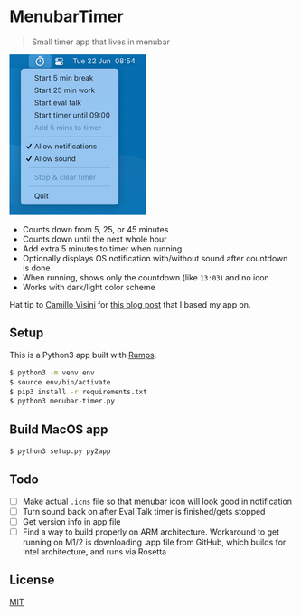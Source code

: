# MenubarTimer

> Small timer app that lives in menubar

![](screenshot.png)

- Counts down from 5, 25, or 45 minutes
- Counts down until the next whole hour
- Add extra 5 minutes to timer when running
- Optionally displays OS notification with/without sound after countdown is done
- When running, shows only the countdown (like `13:03`) and no icon
- Works with dark/light color scheme

Hat tip to [Camillo Visini](https://github.com/visini) for [this blog post](https://camillovisini.com/article/create-macos-menu-bar-app-pomodoro/) that I based my app on.

## Setup

This is a Python3 app built with [Rumps](https://rumps.readthedocs.io/en/latest/index.html).

```bash
$ python3 -m venv env
$ source env/bin/activate
$ pip3 install -r requirements.txt
$ python3 menubar-timer.py
```

## Build MacOS app

```bash
$ python3 setup.py py2app
```

## Todo

- [ ] Make actual `.icns` file so that menubar icon will look good in notification
- [ ] Turn sound back on after Eval Talk timer is finished/gets stopped
- [ ] Get version info in app file
- [ ] Find a way to build properly on ARM architecture. Workaround to get running on M1/2 is downloading .app file from GitHub, which builds for Intel architecture, and runs via Rosetta

## License

[MIT](license)
